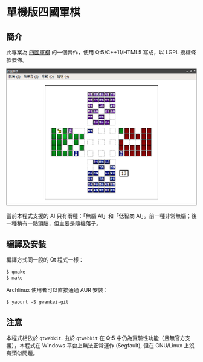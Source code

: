 # 單機版四國軍棋

## 簡介

此專案為 [四國軍棋](https://zh.wikipedia.org/wiki/%E9%99%B8%E8%BB%8D%E6%A3%8B) 的一個實作，使用 Qt5/C++11/HTML5 寫成，以 LGPL 授權條款發佈。

<img src="screenshot.png" />

當前本程式支援的 AI 只有兩種：「無腦 AI」和「低智商 AI」。前一種非常無腦；後一種稍有一點頭腦，但主要是隨機落子。

## 編譯及安裝

編譯方式同一般的 Qt 程式一樣：

```
$ qmake
$ make
```

Archlinux 使用者可以直接通過 AUR 安裝：

```
$ yaourt -S gwankei-git
```

## 注意

本程式相依於 `qtwebkit`. 由於 `qtwebkit` 在 Qt5 中仍為實驗性功能（且無官方支援），本程式在 Windows 平台上無法正常運作 (Segfault), 但在 GNU/Linux 上沒有類似問題。